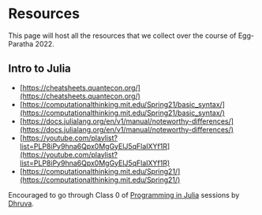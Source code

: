 # Resources
This page will host all the resources that we collect over the course of Egg-Paratha 2022.

## Intro to Julia 
- [https://cheatsheets.quantecon.org/](https://cheatsheets.quantecon.org/)
- [https://computationalthinking.mit.edu/Spring21/basic_syntax/](https://computationalthinking.mit.edu/Spring21/basic_syntax/)
- [https://docs.julialang.org/en/v1/manual/noteworthy-differences/](https://docs.julialang.org/en/v1/manual/noteworthy-differences/)
- [https://youtube.com/playlist?list=PLP8iPy9hna6Qpx0MgGyElJ5qFlaIXYf1R](https://youtube.com/playlist?list=PLP8iPy9hna6Qpx0MgGyElJ5qFlaIXYf1R)
- [https://computationalthinking.mit.edu/Spring21/](https://computationalthinking.mit.edu/Spring21/)

Encouraged to go through Class 0 of [Programming in Julia](https://dhruvasambrani.github.io/ProgrammingInJulia) sessions by [Dhruva](https://github.com/DhruvaSambrani/).